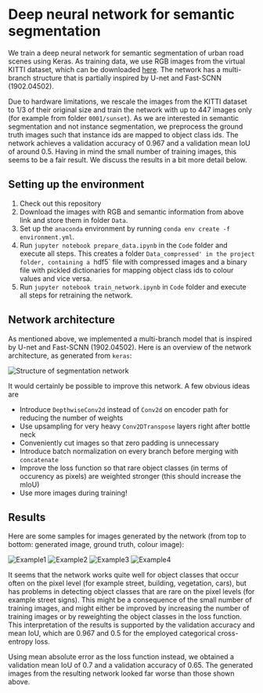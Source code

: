 # Deep neural network for semantic segmentation

We train a deep neural network for semantic segmentation of urban road scenes using Keras. As training data, we use RGB images from the virtual KITTI dataset, which can be downloaded [here](https://europe.naverlabs.com/Research/Computer-Vision/Proxy-Virtual-Worlds/). The network has a multi-branch structure that is partially inspired by U-net and Fast-SCNN (1902.04502).

Due to hardware limitations, we rescale the images from the KITTI dataset to 1/3 of their original size and train the network with up to 447 images only (for example from folder `0001/sunset`). As we are interested in semantic segmentation and not instance segmentation, we preprocess the ground truth images such that instance ids are mapped to object class ids. The network achieves a validation accuracy of 0.967 and a validation mean IoU of around 0.5. Having in mind the small number of training images, this seems to be a fair result. We discuss the results in a bit more detail below.

## Setting up the environment
 1. Check out this repository
 2. Download the images with RGB and semantic information from above link and store them in folder `Data`.
 3. Set up the `anaconda` environment by running `conda env create -f environment.yml`.
 4. Run `jupyter notebook prepare_data.ipynb` in the `Code` folder and execute all steps. This creates a folder `Data_compressed' in the project folder, containing a `hdf5` file with compressed images and a binary file with pickled dictionaries for mapping object class ids to colour values and vice versa.
 5. Run `jupyter notebook train_network.ipynb` in `Code` folder and execute all steps for retraining the network.

## Network architecture
As mentioned above, we implemented a multi-branch model that is inspired by U-net and Fast-SCNN (1902.04502). Here is an overview of the network architecture, as generated from `keras`:

![Structure of segmentation network](Code/model_compressed.png)

It would certainly be possible to improve this network. A few obvious ideas are

  * Introduce `DepthwiseConv2d` instead of `Conv2d` on encoder path for reducing the number of weights
  * Use upsampling for very heavy `Conv2DTranspose` layers right after bottle neck
  * Conveniently cut images so that zero padding is unnecessary
  * Introduce batch normalization on every branch before merging with `concatenate`
  * Improve the loss function so that rare object classes (in terms of occurency as pixels) are weighted stronger (this should increase the mIoU)
  * Use more images during training!

## Results
Here are some samples for images generated by the network (from top to bottom: generated image, ground truth, colour image):

![Example1](Code/result_example_ce_1.png) ![Example2](Code/result_example_ce_2.png)
![Example3](Code/result_example_ce_3.png) ![Example4](Code/result_example_ce_4.png)

It seems that the network works quite well for object classes that occur often on the pixel level (for example street, building, vegetation, cars), but has problems in detecting object classes that are rare on the pixel levels (for example street signs). This might be a consequence of the small number of training images, and might either be improved by increasing the number of training images or by reweighting the object classes in the loss function. This interpretation of the results is supported by the validation accuracy and mean IoU, which are 0.967 and 0.5 for the employed categorical cross-entropy loss. 

Using mean absolute error as the loss function instead, we obtained a validation mean IoU of 0.7 and a validation accuracy of 0.65. The generated images from the resulting network looked far worse than those shown above.